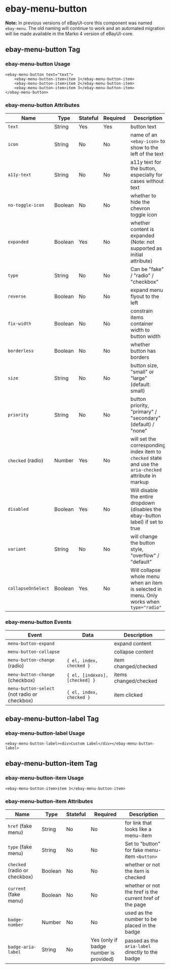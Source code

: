 # ebay-menu-button

**Note:** In previous versions of eBayUI-core this component was named `ebay-menu`. The old naming will continue to work and an automated migration will be made available in the Marko 4 version of eBayUI-core.

## ebay-menu-button Tag

### ebay-menu-button Usage

```marko
<ebay-menu-button text="text">
    <ebay-menu-button-item>item 1</ebay-menu-button-item>
    <ebay-menu-button-item>item 2</ebay-menu-button-item>
    <ebay-menu-button-item>item 3</ebay-menu-button-item>
</ebay-menu-button>
```

### ebay-menu-button Attributes

Name | Type | Stateful | Required | Description
--- | --- | --- | --- | ---
`text` | String | Yes | Yes | button text
`icon` | String | No | No | name of an `<ebay-icon>` to show to the left of the text
`a11y-text` | String | No | No | a11y text for the button, especially for cases without text
`no-toggle-icon` | Boolean | No | No | whether to hide the chevron toggle icon
`expanded` | Boolean | Yes | No | whether content is expanded (Note: not supported as initial attribute)
`type` | String | No | No | Can be "fake" / "radio" / "checkbox"
`reverse` | Boolean | No | No | expand menu flyout to the left
`fix-width` | Boolean | No | No | constrain items container width to button width
`borderless` | Boolean | No | No | whether button has borders
`size` | String | No | No | button size, "small" or "large" (default: small)
`priority` | String | No | No | button priority, "primary" / "secondary" (default) / "none"
`checked` (radio) | Number | Yes | No | will set the corresponding index item to `checked` state and use the `aria-checked` attribute in markup
`disabled` | Boolean | Yes | No | Will disable the entire dropdown (disables the ebay-button label) if set to true
`variant` | String | No | No | will change the button style, "overflow" / "default"
`collapseOnSelect` | Boolean | Yes | No | Will collapse whole menu when an item is selected in menu. Only works when `type="radio"`

### ebay-menu-button Events

Event | Data | Description
--- | --- | ---
`menu-button-expand` |  | expand content
`menu-button-collapse` |  | collapse content
`menu-button-change` (radio) | `{ el, index, checked }` | item changed/checked
`menu-button-change` (checkbox) | `{ el, [indexes], [checked] }` | items changed/checked
`menu-button-select` (not radio or checkbox) | `{ el, index, checked }` | item clicked

## ebay-menu-button-label Tag

### ebay-menu-button-label Usage

```marko
<ebay-menu-button-label><div>Custom Label</div></ebay-menu-button-label>
```

## ebay-menu-button-item Tag

### ebay-menu-button-item Usage

```marko
<ebay-menu-button-item>item 1</ebay-menu-button-item>
```

### ebay-menu-button-item Attributes

Name | Type | Stateful | Required | Description
--- | --- | --- | --- | ---
`href` (fake menu) | String | No | No | for link that looks like a menu-item
`type` (fake menu) | String | No | No | Set to "button" for fake menu-item `<button>`
`checked` (radio or checkbox) | Boolean | No | No | whether or not the item is checked
`current` (fake menu) | Boolean | No | No | whether or not the href is the current href of the page
`badge-number` | Number | No | No | used as the number to be placed in the badge
`badge-aria-label` | String | No | Yes (only if badge number is provided) | passed as the `aria-label` directly to the badge
